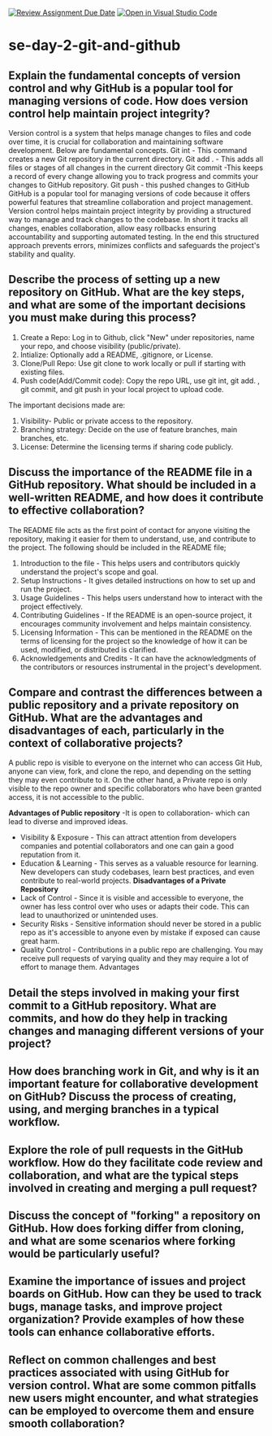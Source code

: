 [![Review Assignment Due Date](https://classroom.github.com/assets/deadline-readme-button-22041afd0340ce965d47ae6ef1cefeee28c7c493a6346c4f15d667ab976d596c.svg)](https://classroom.github.com/a/8wgCKhpZ)
[![Open in Visual Studio Code](https://classroom.github.com/assets/open-in-vscode-2e0aaae1b6195c2367325f4f02e2d04e9abb55f0b24a779b69b11b9e10269abc.svg)](https://classroom.github.com/online_ide?assignment_repo_id=15597729&assignment_repo_type=AssignmentRepo)
# se-day-2-git-and-github
## Explain the fundamental concepts of version control and why GitHub is a popular tool for managing versions of code. How does version control help maintain project integrity?
Version control is a system that helps manage changes to files and code over time, it is crucial for collaboration and maintaining software development. Below are fundamental concepts.
Git int - This command creates a new Git repository in the current directory.
Git add . - This adds all files or stages of all changes in the current directory
Git commit -This keeps a record of every change allowing you to track progress and commits your changes to GitHub repository.
Git push - this pushed changes to GitHub
GitHub is a popular tool for managing versions of code  because it offers powerful features that streamline collaboration and project management.
Version control helps maintain project integrity by providing a structured way to manage and track changes to the codebase. In short it tracks all changes, enables collaboration, allow easy rollbacks ensuring accountability and supporting automated testing. In the end this structured approach prevents errors, minimizes conflicts and safeguards the project's stability and quality.
## Describe the process of setting up a new repository on GitHub. What are the key steps, and what are some of the important decisions you must make during this process?
1. Create a Repo: Log in to Github, click "New" under repositories, name your repo, and choose visibility (public/private).
2. Intialize: Optionally add a README, .gitignore, or License.
3. Clone/Pull Repo: Use git clone to work locally or pull if starting with existing files.
4. Push code(Add/Commit code): Copy the repo URL, use git int, git add. , git commit, and git push in your local project to upload code.

The important decisions made are:
1. Visibility- Public or private access to the repository.
2. Branching strategy: Decide on the use of feature branches, main branches, etc.
3. License: Determine the licensing terms if sharing code publicly.

## Discuss the importance of the README file in a GitHub repository. What should be included in a well-written README, and how does it contribute to effective collaboration?
The README file acts as the first point of contact for anyone visiting the repository, making it easier for them to understand, use, and contribute to the project.
The following should be included in the README file;
1. Introduction to the file - This helps users and contributors quickly understand the project's scope and goal.
2. Setup Instructions -  It gives detailed instructions on how to set up and run the project.
3. Usage Guidelines - This helps users understand how to interact with the project effectively.
4. Contributing Guidelines - If the README is an open-source project, it encourages community involvement and helps maintain consistency.
5. Licensing Information - This can be mentioned in the README on the terms of licensing  for the project so the knowledge of how it can be used, modified, or distributed is clarified.
6. Acknowledgements and Credits - It can have the acknowledgments of the contributors or resources instrumental in the project's development.

## Compare and contrast the differences between a public repository and a private repository on GitHub. What are the advantages and disadvantages of each, particularly in the context of collaborative projects?
A public repo is visible to everyone on the internet who can access Git Hub, anyone can view, fork, and clone the repo, and depending on the setting they may even contribute to it. On the other hand, a Private repo is only visible to the repo owner and specific collaborators who have been granted access, it is not accessible to the public.

  **Advantages of Public repository**
-It is open to collaboration- which can lead to diverse and improved ideas.
- Visibility & Exposure - This can attract attention from developers companies and potential collaborators and one can gain a good reputation from it.
- Education & Learning - This serves as a valuable resource for learning. New developers can study codebases, learn best practices, and even contribute to real-world projects.
**Disadvantages of a Private Repository**
- Lack of Control - Since it is visible and accessible to everyone, the owner has less control over who uses or adapts their code. This can lead to unauthorized or unintended uses.
- Security Risks - Sensitive information should never be stored in a public repo as it's accessible to anyone even by mistake if exposed can cause great harm.
- Quality Control - Contributions in a public repo are challenging. You may receive pull requests of varying quality and they may require a lot of effort to manage them.
  Advantages
## Detail the steps involved in making your first commit to a GitHub repository. What are commits, and how do they help in tracking changes and managing different versions of your project?

## How does branching work in Git, and why is it an important feature for collaborative development on GitHub? Discuss the process of creating, using, and merging branches in a typical workflow.

## Explore the role of pull requests in the GitHub workflow. How do they facilitate code review and collaboration, and what are the typical steps involved in creating and merging a pull request?

## Discuss the concept of "forking" a repository on GitHub. How does forking differ from cloning, and what are some scenarios where forking would be particularly useful?

## Examine the importance of issues and project boards on GitHub. How can they be used to track bugs, manage tasks, and improve project organization? Provide examples of how these tools can enhance collaborative efforts.

## Reflect on common challenges and best practices associated with using GitHub for version control. What are some common pitfalls new users might encounter, and what strategies can be employed to overcome them and ensure smooth collaboration?
